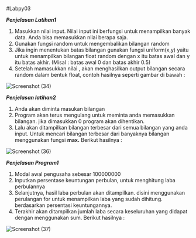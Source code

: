 #Labpy03

_**Penjelasan Latihan1**_
 1. Masukkan nilai input. Nilai input ini berfungsi untuk menampilkan banyak data. Anda bisa memasukkan nilai berapa saja.
 2. Gunakan fungsi random untuk mengembalikan bilangan random
 3. Jika ingin menentukan batas bilangan gunakan fungsi uniform(x,y) yaitu untuk menampilkan bilangan float random dengan x itu batas awal dan y itu batas akhir. (Misal : batas awal 0 dan batas akhir 0.5)
 4. Setelah mamasukkan nilai , akan menghasilkan output bilangan secara random dalam bentuk float, contoh hasilnya seperti gambar di bawah :

![Screenshot (34)](https://user-images.githubusercontent.com/56881488/68500781-1ee31980-028f-11ea-891c-2ed28fa4c4c0.png)

_**Penjelasan latihan2**_
 1. Anda akan diminta masukan bilangan
 2. Program akan terus mengulang untuk meminta anda memasukkan bilangan. jika dimasukkan 0 program akan dihentikan.
 3. Lalu akan ditampilkan bilangan terbesar dari semua bilangan yang anda input. Untuk mencari bilangan terbesar dari banyaknya bilangan menggunakan fungsi **max.** Berikut hasilnya :

![Screenshot (36)](https://user-images.githubusercontent.com/56881488/68500782-1ee31980-028f-11ea-9065-48bbf4f41de8.png)

_**Penjelasan Program1**_
1. Modal awal pengusaha sebesar 100000000
2. Inputkan persentase keuntungan perbulan, untuk menghitung laba perbulannya
3. Selanjutnya, hasil laba perbulan akan ditampilkan. disini menggunakan perulangan for untuk menampilkan laba yang sudah dihitung. berdasarkan persentasi keuntungannya.
4. Terakhir akan ditampilkan jumlah laba secara keseluruhan yang didapat dengan menggunakan sum. Berikut hasilnya :

![Screenshot (37)](https://user-images.githubusercontent.com/56881488/68500783-1ee31980-028f-11ea-81c0-f7a18bffc437.png)
